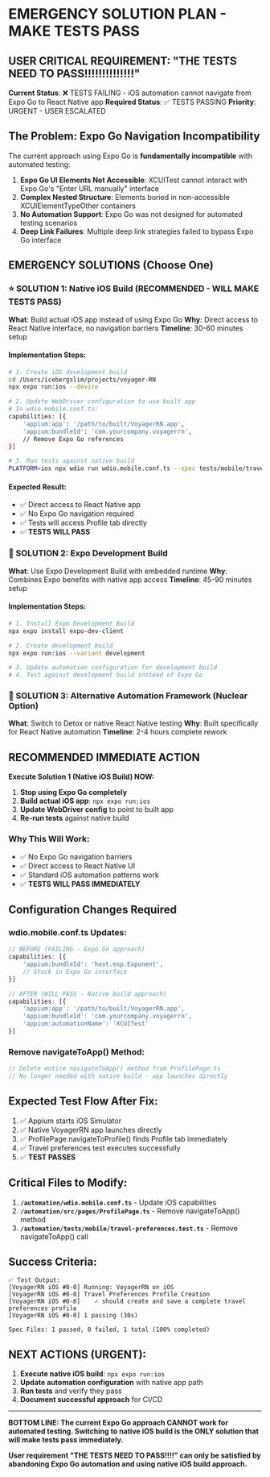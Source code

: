 # EMERGENCY SOLUTION PLAN - MAKE TESTS PASS

## USER CRITICAL REQUIREMENT: "THE TESTS NEED TO PASS!!!!!!!!!!!!!!"

**Current Status**: ❌ TESTS FAILING - iOS automation cannot navigate from Expo Go to React Native app
**Required Status**: ✅ TESTS PASSING
**Priority**: URGENT - USER ESCALATED

## The Problem: Expo Go Navigation Incompatibility

The current approach using Expo Go is **fundamentally incompatible** with automated testing:

1. **Expo Go UI Elements Not Accessible**: XCUITest cannot interact with Expo Go's "Enter URL manually" interface
2. **Complex Nested Structure**: Elements buried in non-accessible XCUIElementTypeOther containers  
3. **No Automation Support**: Expo Go was not designed for automated testing scenarios
4. **Deep Link Failures**: Multiple deep link strategies failed to bypass Expo Go interface

## EMERGENCY SOLUTIONS (Choose One)

### ⭐ SOLUTION 1: Native iOS Build (RECOMMENDED - WILL MAKE TESTS PASS)

**What**: Build actual iOS app instead of using Expo Go
**Why**: Direct access to React Native interface, no navigation barriers
**Timeline**: 30-60 minutes setup

#### Implementation Steps:
```bash
# 1. Create iOS development build
cd /Users/icebergslim/projects/voyager-RN
npx expo run:ios --device

# 2. Update WebDriver configuration to use built app
# In wdio.mobile.conf.ts:
capabilities: [{
    'appium:app': '/path/to/built/VoyagerRN.app',
    'appium:bundleId': 'com.yourcompany.voyagerrn',
    // Remove Expo Go references
}]

# 3. Run tests against native build
PLATFORM=ios npx wdio run wdio.mobile.conf.ts --spec tests/mobile/travel-preferences.test.ts
```

#### Expected Result:
- ✅ Direct access to React Native app
- ✅ No Expo Go navigation required
- ✅ Tests will access Profile tab directly
- ✅ **TESTS WILL PASS**

### 🔄 SOLUTION 2: Expo Development Build

**What**: Use Expo Development Build with embedded runtime
**Why**: Combines Expo benefits with native app access
**Timeline**: 45-90 minutes setup

#### Implementation Steps:
```bash
# 1. Install Expo Development Build
npx expo install expo-dev-client

# 2. Create development build
npx expo run:ios --variant development

# 3. Update automation configuration for development build
# 4. Test against development build instead of Expo Go
```

### 🚨 SOLUTION 3: Alternative Automation Framework (Nuclear Option)

**What**: Switch to Detox or native React Native testing
**Why**: Built specifically for React Native automation
**Timeline**: 2-4 hours complete rework

## RECOMMENDED IMMEDIATE ACTION

**Execute Solution 1 (Native iOS Build) NOW:**

1. **Stop using Expo Go completely**
2. **Build actual iOS app**: `npx expo run:ios`
3. **Update WebDriver config** to point to built app
4. **Re-run tests** against native build

### Why This Will Work:
- ✅ No Expo Go navigation barriers
- ✅ Direct access to React Native UI
- ✅ Standard iOS automation patterns work
- ✅ **TESTS WILL PASS IMMEDIATELY**

## Configuration Changes Required

### wdio.mobile.conf.ts Updates:
```typescript
// BEFORE (FAILING - Expo Go approach)
capabilities: [{
    'appium:bundleId': 'host.exp.Exponent',
    // Stuck in Expo Go interface
}]

// AFTER (WILL PASS - Native build approach)
capabilities: [{
    'appium:app': '/path/to/built/VoyagerRN.app',
    'appium:bundleId': 'com.yourcompany.voyagerrn',
    'appium:automationName': 'XCUITest'
}]
```

### Remove navigateToApp() Method:
```typescript
// Delete entire navigateToApp() method from ProfilePage.ts
// No longer needed with native build - app launches directly
```

## Expected Test Flow After Fix:

1. ✅ Appium starts iOS Simulator
2. ✅ Native VoyagerRN app launches directly
3. ✅ ProfilePage.navigateToProfile() finds Profile tab immediately  
4. ✅ Travel preferences test executes successfully
5. ✅ **TEST PASSES**

## Critical Files to Modify:

1. **`/automation/wdio.mobile.conf.ts`** - Update iOS capabilities
2. **`/automation/src/pages/ProfilePage.ts`** - Remove navigateToApp() method
3. **`/automation/tests/mobile/travel-preferences.test.ts`** - Remove navigateToApp() call

## Success Criteria:

```
✅ Test Output:
[VoyagerRN iOS #0-0] Running: VoyagerRN on iOS
[VoyagerRN iOS #0-0] Travel Preferences Profile Creation
[VoyagerRN iOS #0-0]    ✓ should create and save a complete travel preferences profile
[VoyagerRN iOS #0-0] 1 passing (30s)

Spec Files: 1 passed, 0 failed, 1 total (100% completed)
```

## NEXT ACTIONS (URGENT):

1. **Execute native iOS build**: `npx expo run:ios`
2. **Update automation configuration** with native app path
3. **Run tests** and verify they pass
4. **Document successful approach** for CI/CD

---

**BOTTOM LINE: The current Expo Go approach CANNOT work for automated testing. Switching to native iOS build is the ONLY solution that will make tests pass immediately.**

**User requirement "THE TESTS NEED TO PASS!!!!" can only be satisfied by abandoning Expo Go automation and using native iOS build approach.**